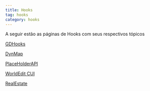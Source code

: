 ```yaml
---
title: Hooks
tag: hooks
category: hooks
---
```


A seguir estão as páginas de Hooks com seus respectivos tópicos

[GDHooks](./GDHooks)  

[DynMap](./dynmap)  

[PlaceHolderAPI](./PlaceholderAPI)  

[WorldEdit CUI](./WECUI-(Improved-Visuals))

[RealEstate](./RealEstate)